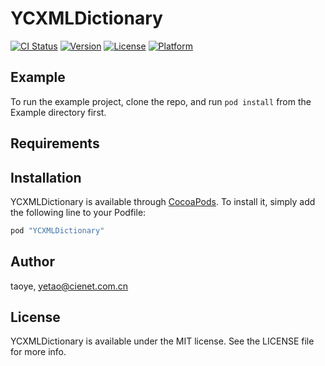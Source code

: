 # YCXMLDictionary

[![CI Status](http://img.shields.io/travis/taoye/YCXMLDictionary.svg?style=flat)](https://travis-ci.org/taoye/YCXMLDictionary)
[![Version](https://img.shields.io/cocoapods/v/YCXMLDictionary.svg?style=flat)](http://cocoapods.org/pods/YCXMLDictionary)
[![License](https://img.shields.io/cocoapods/l/YCXMLDictionary.svg?style=flat)](http://cocoapods.org/pods/YCXMLDictionary)
[![Platform](https://img.shields.io/cocoapods/p/YCXMLDictionary.svg?style=flat)](http://cocoapods.org/pods/YCXMLDictionary)

## Example

To run the example project, clone the repo, and run `pod install` from the Example directory first.

## Requirements

## Installation

YCXMLDictionary is available through [CocoaPods](http://cocoapods.org). To install
it, simply add the following line to your Podfile:

```ruby
pod "YCXMLDictionary"
```

## Author

taoye, yetao@cienet.com.cn

## License

YCXMLDictionary is available under the MIT license. See the LICENSE file for more info.
